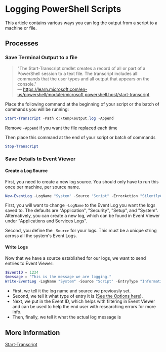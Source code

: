 # Logging PowerShell Scripts

This article contains various ways you can log the output from a script to a machine or file.

## Processes

### Save Terminal Output to a file

> "The Start-Transcript cmdlet creates a record of all or part of a PowerShell session to a text file. The transcript includes all commands that the user types and all output that appears on the console."  
> &mdash; <https://learn.microsoft.com/en-us/powershell/module/microsoft.powershell.host/start-transcript>

Place the following command at the beginning of your script or the batch of commands you will be running:

```PowerShell
Start-Transcript -Path c:\temp\output.log -Append
```

Remove `-Append` if you want the file replaced each time

Then place this command at the end of your script or batch of commands

```PowerShell
Stop-Transcript
```

### Save Details to Event Viewer

#### Create a Log Source

First, you need to create a new log source. You should only have to run this once per machine, per source name.

```PowerShell
New-EventLog -LogName "System" -Source "Script" -ErrorAction "SilentlyContinue"
```

First, you will want to change `-LogName` to the Event Log you want the logs saved to. The defaults are "Application", "Security", "Setup", and "System". Alternatively, you can create a new log, which can be found in Event Viewer under "Applications and Services Logs".

Second, you define the `-Source` for your logs. This must be a unique string across all the system's Event Logs.

#### Write Logs

Now that we have a source established for our logs, we want to send entries to Event Viewer:

```PowerShell
$EventID = 1234
$message = "This is the message we are logging."
Write-EventLog -LogName "System" -Source "Script" -EntryType "Information" -EventId $EventID -Message $message
```

- First, we tell it the log name and source we previously set.  
- Second, we tell it what type of entry it is ([See the Options here](https://learn.microsoft.com/en-us/dotnet/api/system.diagnostics.eventlogentrytype?view=windowsdesktop-7.0#fields)).  
- Next, we put in the Event ID, which helps with filtering in Event Viewer and can be used to help the end user with researching errors for more info.  
- Then, finally, we tell it what the actual log message is

## More Information

[Start-Transcript](https://learn.microsoft.com/en-us/powershell/module/microsoft.powershell.host/start-transcript)

